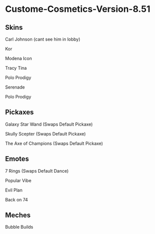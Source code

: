 # Custome-Cosmetics-Version-8.51

## Skins
Carl Johnson (cant see him in lobby)

Kor

Modena Icon 

Tracy Tina 

Polo Prodigy 

Serenade

Polo Prodigy

## Pickaxes
Galaxy Star Wand (Swaps Default Pickaxe)

Skully Scepter (Swaps Default Pickaxe)

The Axe of Champions (Swaps Default Pickaxe)

## Emotes
 7 Rings (Swaps Default Dance)

 Popular Vibe

Evil Plan

Back on 74

## Meches
Bubble Builds
